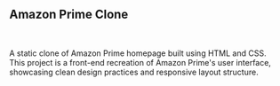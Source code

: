 <h2> Amazon Prime Clone </h2> <br>

A static clone of Amazon Prime homepage built using HTML and CSS. <br>
This project is a front-end recreation of Amazon Prime's user interface, showcasing clean design practices and responsive layout structure.
